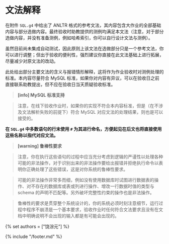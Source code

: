 # 文法解释

在附件 `SQL.g4` 中给出了 ANLTR 格式的参考文法，其内容包含大作业的全部基础内容与部分选做内容。最终验收时助教提供的测例均满足本文法（注意，对于部分选做内容，并没有准备测例，例如哈希索引，你可以自行设计文法与测例）。

虽然目前尚未集成自动测试，因此原则上该文法在选做部分只是一个参考文法，你可以进行调整；但出于验收的便利性，强烈建议你直接在此文法基础上进行拓展，尽量减少对原文法的改动。

此处给出部分主要文法的含义与报错情形解释，这将作为作业验收时对测例处理的标准。本内容尽量符合 MySQL 标准，如果你对内容有异议，可以在验收日之前直接联系助教提出，但不应在验收日当天质疑验收标准。

> **[info] MySQL 标准支持**

> 注意，在线下验收作业时，如果你的实现不符合本内容标准，但是（在不涉及文法解析失败的前提下）符合 MySQL 对应文法的处理结果，则也是可以接受的。

**在 `SQL.g4` 中多数语句的行末使用 `#` 为其进行命名，方便起见在后文也将直接使用这些名称以指代对应文法。**


> **[warning] 鲁棒性要求**

> 注意，你在执行这些语句的过程中应当充分考虑到逻辑的严谨性以处理各种可能的非法操作，对于识别出来的非法操作要给出报错并拒绝执行命令以表明你正确处理了这些错误，这是对你系统的鲁棒性要求。

> 可能的非法操作非常多而细，例如没有使用数据库时试图进行数据表的操作、对不存在的数据库或表或列进行操作、增改一行数据时值的类型与 schema 的声明不匹配等。另外破坏完整性约束的操作也是非法操作。

> 鲁棒性的要求是贯穿整个系统设计的，你的系统必须时刻注意细节，运行过程中程序不崩溃是一个基本要求，验收作业时任何符合文法要求且没有在文档中明确说明不会出现的输入都是有可能会出现的。


{% set authors = ["饶淙元"] %}

{% include "/footer.md" %}
